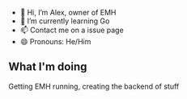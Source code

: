 - 👋 Hi, I’m Alex, owner of EMH
- 🌱 I’m currently learning Go
- 📫 Contact me on a issue page 
- 😄 Pronouns: He/Him

## What I'm doing
Getting EMH running, creating the backend of stuff
